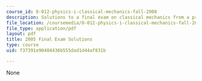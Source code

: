 ```yaml
---
course_id: 8-012-physics-i-classical-mechanics-fall-2008
description: Solutions to a final exam on classical mechanics from a previous semester.
file_location: /coursemedia/8-012-physics-i-classical-mechanics-fall-2008/f37391e90484436b555dad1d44af831b_final_f05sol.pdf
file_type: application/pdf
layout: pdf
title: 2005 Final Exam Solutions
type: course
uid: f37391e90484436b555dad1d44af831b

---
```

None